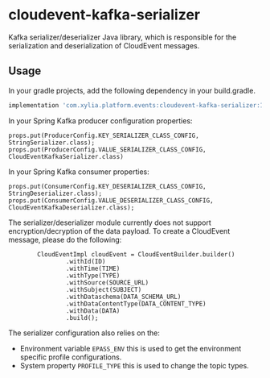 # cloudevent-kafka-serializer
Kafka serializer/deserializer Java library, which is responsible for the serialization and deserialization of CloudEvent messages.

## Usage
In your gradle projects, add the following dependency in your build.gradle.
```groovy
implementation 'com.xylia.platform.events:cloudevent-kafka-serializer:1.0.0'
```

In your Spring Kafka producer configuration properties:
```
props.put(ProducerConfig.KEY_SERIALIZER_CLASS_CONFIG, StringSerializer.class);
props.put(ProducerConfig.VALUE_SERIALIZER_CLASS_CONFIG, CloudEventKafkaSerializer.class)
```

In your Spring Kafka consumer properties:
```
props.put(ConsumerConfig.KEY_DESERIALIZER_CLASS_CONFIG, StringDeserializer.class);
props.put(ConsumerConfig.VALUE_DESERIALIZER_CLASS_CONFIG, CloudEventKafkaDeserializer.class);
```

The serializer/deserializer module currently does not support encryption/decryption of the data payload.
To create a CloudEvent message, please do the following:

```
        CloudEventImpl cloudEvent = CloudEventBuilder.builder()
                .withId(ID)
                .withTime(TIME)
                .withType(TYPE)
                .withSource(SOURCE_URL)
                .withSubject(SUBJECT)
                .withDataschema(DATA_SCHEMA_URL)
                .withDataContentType(DATA_CONTENT_TYPE)
                .withData(DATA)
                .build();

```

The serializer configuration also relies on the:
- Environment variable `EPASS_ENV` this is used to get the environment specific profile configurations.
- System property `PROFILE_TYPE` this is used to change the topic types.
